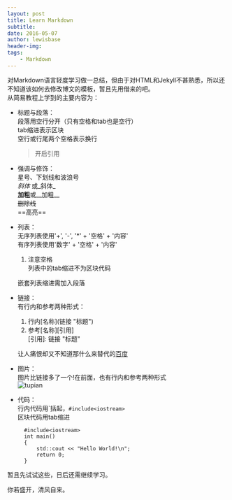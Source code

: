 ```yaml
---
layout: post
title: Learn Markdown
subtitle:
date: 2016-05-07
author: lewisbase
header-img:
tags: 
    - Markdown
---
```

对Markdown语言轻度学习做一总结，但由于对HTML和Jekyll不甚熟悉，所以还不知道该如何去修改博文的模板，暂且先用借来的吧。  
从简易教程上学到的主要内容为：  

+ 标题与段落：  
	段落用空行分开（只有空格和tab也是空行）  
	tab缩进表示区块  
	空行或行尾两个空格表示换行  
	>开启引用  
	
+ 强调与修饰：  
	星号、下划线和波浪号  
	*斜体* 或_斜体_  
	**加粗**或__加粗__   
	~~删除线~~  
	==高亮==  

+ 列表：  
	无序列表使用'+', '-', '*' + '空格' + '内容'  
	有序列表使用'数字' + '空格' + '内容'
	1. 注意空格  
	列表中的tab缩进不为区块代码 
 
	嵌套列表缩进需加入段落

+ 链接：  
	有行内和参考两种形式：
	1. 行内\[名称](链接 "标题")  
	2. 参考\[名称][引用]  
		\[引用]: 链接 "标题"
  
	让人痛恨却又不知道那什么来替代的[百度](http://google.com/ "科学上网")  

+ 图片：  
	图片比链接多了一个!在前面，也有行内和参考两种形式  
	![tupian](/public/apple-touch-icon-precomposed.jpg "meiyoutupian")
  
+ 代码：  
	行内代码用\`括起，`#include<iostream>`  
	区块代码用tab缩进

		#include<iostream>  
		int main()  
		{  
			std::cout << "Hello World!\n";  
			return 0;  
		}


暂且先试试这些，日后还需继续学习。 
 
你若盛开，清风自来。


